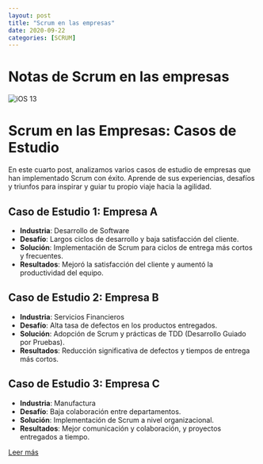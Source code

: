 ```yaml
---
layout: post
title: "Scrum en las empresas"
date: 2020-09-22
categories: [SCRUM]
---
```


# Notas de Scrum en las empresas

![iOS 13](https://www.camara.es/sites/default/files/foto_texto_scrum.jpg)

# Scrum en las Empresas: Casos de Estudio

En este cuarto post, analizamos varios casos de estudio de empresas que han implementado Scrum con éxito. Aprende de sus experiencias, desafíos y triunfos para inspirar y guiar tu propio viaje hacia la agilidad.

## Caso de Estudio 1: Empresa A

- **Industria**: Desarrollo de Software
- **Desafío**: Largos ciclos de desarrollo y baja satisfacción del cliente.
- **Solución**: Implementación de Scrum para ciclos de entrega más cortos y frecuentes.
- **Resultados**: Mejoró la satisfacción del cliente y aumentó la productividad del equipo.

## Caso de Estudio 2: Empresa B

- **Industria**: Servicios Financieros
- **Desafío**: Alta tasa de defectos en los productos entregados.
- **Solución**: Adopción de Scrum y prácticas de TDD (Desarrollo Guiado por Pruebas).
- **Resultados**: Reducción significativa de defectos y tiempos de entrega más cortos.

## Caso de Estudio 3: Empresa C

- **Industria**: Manufactura
- **Desafío**: Baja colaboración entre departamentos.
- **Solución**: Implementación de Scrum a nivel organizacional.
- **Resultados**: Mejor comunicación y colaboración, y proyectos entregados a tiempo.

[Leer más](#)

